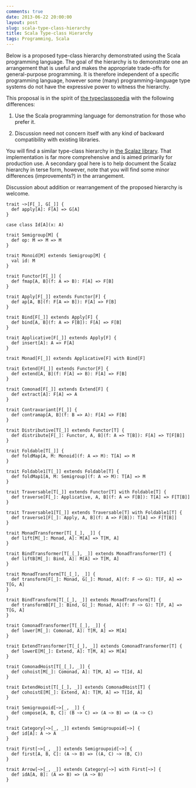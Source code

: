 ```yaml
---
comments: true
date: 2013-06-22 20:00:00
layout: post
slug: scala-type-class-hierarchy
title: Scala Type-class Hierarchy
tags: Programming, Scala
---
```


Below is a proposed type-class hierarchy demonstrated using the Scala programming language. The goal of the hierarchy is to demonstrate one an arrangement that is useful and makes the appropriate trade-offs for general-purpose programming. It is therefore independent of a specific programming language, however some (many) programming-language type systems do not have the expressive power to witness the hierarchy.

This proposal is in the spirit of [the typeclassopedia](http://www.haskell.org/haskellwiki/Typeclassopedia) with the following differences:

1. Use the Scala programming language for demonstration for those who prefer it.

2. Discussion need not concern itself with any kind of backward compatibility with existing libraries.

You will find a similar type-class hierarchy in [the Scalaz library](http://github.com/scalaz/scalaz). That implementation is far more comprehensive and is aimed primarily for production use. A secondary goal here is to help document the Scalaz hierarchy in terse form, however, note that you will find some minor differences (improvements?) in the arrangement.

Discussion about addition or rearrangement of the proposed hierarchy is welcome.

~~~{.Scala}
trait ~>[F[_], G[_]] {
  def apply[A]: F[A] => G[A]
}

case class Id[A](x: A)

trait Semigroup[M] {
  def op: M => M => M
}

trait Monoid[M] extends Semigroup[M] {
  val id: M
}

trait Functor[F[_]] {
  def fmap[A, B](f: A => B): F[A] => F[B]
}

trait Apply[F[_]] extends Functor[F] {
  def ap[A, B](f: F[A => B]): F[A] => F[B]
}

trait Bind[F[_]] extends Apply[F] {
  def bind[A, B](f: A => F[B]): F[A] => F[B]
}

trait Applicative[F[_]] extends Apply[F] {
  def insert[A]: A => F[A]
}

trait Monad[F[_]] extends Applicative[F] with Bind[F]

trait Extend[F[_]] extends Functor[F] {
  def extend[A, B](f: F[A] => B): F[A] => F[B]
}

trait Comonad[F[_]] extends Extend[F] {
  def extract[A]: F[A] => A
}

trait Contravariant[F[_]] {
  def contramap[A, B](f: B => A): F[A] => F[B]
}

trait Distributive[T[_]] extends Functor[T] {
  def distribute[F[_]: Functor, A, B](f: A => T[B]): F[A] => T[F[B]]
}

trait Foldable[T[_]] {
  def foldMap[A, M: Monoid](f: A => M): T[A] => M
}

trait Foldable1[T[_]] extends Foldable[T] {
  def foldMap1[A, M: Semigroup](f: A => M): T[A] => M
}

trait Traversable[T[_]] extends Functor[T] with Foldable[T] {
  def traverse[F[_]: Applicative, A, B](f: A => F[B]): T[A] => F[T[B]]
}

trait Traversable1[T[_]] extends Traversable[T] with Foldable1[T] {
  def traverse1[F[_]: Apply, A, B](f: A => F[B]): T[A] => F[T[B]]
}

trait MonadTransformer[T[_[_], _]] {
  def lift[M[_]: Monad, A]: M[A] => T[M, A]
}

trait BindTransformer[T[_[_], _]] extends MonadTransformer[T] {
  def liftB[M[_]: Bind, A]: M[A] => T[M, A]
}

trait MonadTransform[T[_[_], _]] {
  def transform[F[_]: Monad, G[_]: Monad, A](f: F ~> G): T[F, A] => T[G, A]
}

trait BindTransform[T[_[_], _]] extends MonadTransform[T] {
  def transformB[F[_]: Bind, G[_]: Monad, A](f: F ~> G): T[F, A] => T[G, A]
}

trait ComonadTransformer[T[_[_], _]] {
  def lower[M[_]: Comonad, A]: T[M, A] => M[A]
}

trait ExtendTransformer[T[_[_], _]] extends ComonadTransformer[T] {
  def lowerE[M[_]: Extend, A]: T[M, A] => M[A]
}

trait ComonadHoist[T[_[_], _]] {
  def cohoist[M[_]: Comonad, A]: T[M, A] => T[Id, A]
}

trait ExtendHoist[T[_[_], _]] extends ComonadHoist[T] {
  def cohoistE[M[_]: Extend, A]: T[M, A] => T[Id, A]
}

trait Semigroupoid[~>[_, _]] {
  def compose[A, B, C]: (B ~> C) => (A ~> B) => (A ~> C)
}

trait Category[~>[_, _]] extends Semigroupoid[~>] {
  def id[A]: A ~> A
}

trait First[~>[_, _]] extends Semigroupoid[~>] {
  def first[A, B, C]: (A ~> B) => ((A, C) ~> (B, C))
}

trait Arrow[~>[_, _]] extends Category[~>] with First[~>] {
  def idA[A, B]: (A => B) => (A ~> B)
}
~~~
